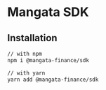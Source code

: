 # Mangata SDK 

## Installation 

```sh
// with npm
npm i @mangata-finance/sdk

// with yarn
yarn add @mangata-finance/sdk
```
